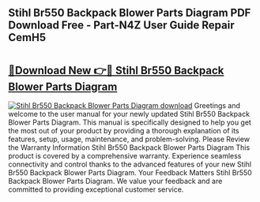 ## Stihl Br550 Backpack Blower Parts Diagram PDF Download Free - Part-N4Z User Guide Repair CemH5

# <h2><a href="http://dfqzod0.blite.top/?on=Stihl+Br550+Backpack+Blower+Parts+Diagram">🔗Download New 👉🔴 Stihl Br550 Backpack Blower Parts Diagram</a></h2>

[![Stihl Br550 Backpack Blower Parts Diagram download](https://i.imgur.com/lujVjoI.png)](http://dfqzod0.blite.top/?on=Stihl+Br550+Backpack+Blower+Parts+Diagram)
Greetings and welcome to the user manual for your newly updated Stihl Br550 Backpack Blower Parts Diagram. This manual is specifically designed to help you get the most out of your product by providing a thorough explanation of its features, setup, usage, maintenance, and problem-solving. Please Review the Warranty Information Stihl Br550 Backpack Blower Parts Diagram This product is covered by a comprehensive warranty. Experience seamless connectivity and control thanks to the advanced features of your new Stihl Br550 Backpack Blower Parts Diagram. Your Feedback Matters Stihl Br550 Backpack Blower Parts Diagram. We value your feedback and are committed to providing exceptional customer service.
